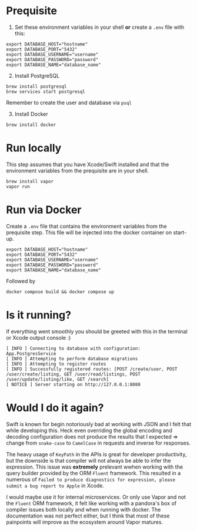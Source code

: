 # Prequisite

1. Set these environment variables in your shell **or** create a `.env` file with this:

```
export DATABASE_HOST="hostname"
export DATABASE_PORT="5432"
export DATABASE_USERNAME="username"
export DATABASE_PASSWORD="password"
export DATABASE_NAME="database_name"
```

2. Install PostgreSQL

```
brew install postgresql 
brew services start postgresql
```

Remember to create the user and database via ```psql```

3. Install Docker

```
brew install docker 
```

# Run locally

This step assumes that you have Xcode/Swift installed and that the environment variables from the prequisite are in your shell.

```
brew install vapor
vapor run
```

# Run via Docker

Create a `.env` file that contains the environment variables from the prequisite step. This file will be injected into the docker container on start-up.

```
export DATABASE_HOST="hostname"
export DATABASE_PORT="5432"
export DATABASE_USERNAME="username"
export DATABASE_PASSWORD="password"
export DATABASE_NAME="database_name"
```

Followed by
                                     
```
docker compose build && docker compose up
```

# Is it running?

If everything went smoothly you should be greeted with this in the terminal or Xcode output console :)
```
[ INFO ] Connecting to database with configuration: App.PostgresService
[ INFO ] Attempting to perform database migrations
[ INFO ] Attempting to register routes
[ INFO ] Successfully registered routes: [POST /create/user, POST /user/create/listing, GET /user/read/listings, POST /user/update/listing/like, GET /search]
[ NOTICE ] Server starting on http://127.0.0.1:8080
```

# Would I do it again?

Swift is known for begin notoriously bad at working with JSON and I felt that while developing this. Heck even overriding the global encoding and decoding configuration does not produce the results that I expected => change from `snake-case` to `CamelCase` in requests and inverse for responses.

The heavy usage of `KeyPath` in the APIs is great for developer productivity, but the downside is that compiler will not always be able to infer the expression. This issue was **extremely** prelevant wwhen working with the query builder provided by the ORM `Fluent` framework. This resulted in a numerous of `Failed to produce diagnostics for expression, please submit a bug report to Apple` in Xcode.

I would maybe use it for internal microservices. Or only use Vapor and not the `Fluent` ORM framework, it felt like working with a pandora's box of compiler issues both locally and when running with docker. The documentation was not perfect either, but I think that most of these painpoints will improve as the ecosystem around Vapor matures.
